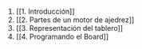 1. [[1. Introducción]]
2. [[2. Partes de un motor de ajedrez]]
3. [[3. Representación del tablero]]
4. [[4. Programando el Board]]